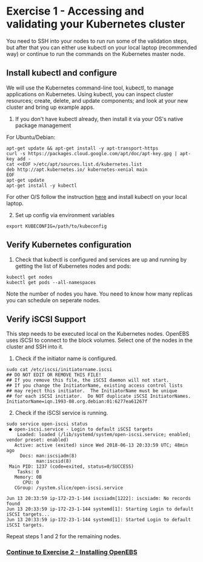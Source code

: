 # Exercise 1 - Accessing and validating your Kubernetes cluster

You need to SSH into your nodes to run run some of the validation steps, but after that you can either use kubectl on your local laptop (recommended way) or continue to run the commands on the Kubernetes master node.  

## Install kubectl and configure 

We will use the Kubernetes command-line tool, kubectl, to manage applications on Kubernetes. Using kubectl, you can inspect cluster resources; create, delete, and update components; and look at your new cluster and bring up example apps.

1. If you don't have kubectl already, then install it via your OS's native package management

For Ubuntu/Debian:

```
apt-get update && apt-get install -y apt-transport-https
curl -s https://packages.cloud.google.com/apt/doc/apt-key.gpg | apt-key add -
cat <<EOF >/etc/apt/sources.list.d/kubernetes.list
deb http://apt.kubernetes.io/ kubernetes-xenial main
EOF
apt-get update
apt-get install -y kubectl
```

For other O/S follow the instruction [here](https://kubernetes.io/docs/tasks/tools/install-kubectl/#install-kubectl) and install kubectl on your local laptop. 

2. Set up config via environment variables

```
export KUBECONFIG=/path/to/kubeconfig
```

## Verify Kubernetes configuration
1. Check that kubectl is configured and services are up and running by getting the list of Kubernetes nodes and pods:

 ```
kubectl get nodes
kubectl get pods --all-namespaces
 ```
Note the number of nodes you have. You need to know how many replicas you can schedule on seperate nodes.  

## Verify iSCSI Support

This step needs to be executed local on the Kubernetes nodes. OpenEBS uses iSCSI to connect to the block volumes. Select one of the nodes in the cluster and SSH into it.

1. Check if the initiator name is configured.

```
sudo cat /etc/iscsi/initiatorname.iscsi
## DO NOT EDIT OR REMOVE THIS FILE!
## If you remove this file, the iSCSI daemon will not start.
## If you change the InitiatorName, existing access control lists
## may reject this initiator.  The InitiatorName must be unique
## for each iSCSI initiator.  Do NOT duplicate iSCSI InitiatorNames.
InitiatorName=iqn.1993-08.org.debian:01:6277ea61267f
```

2. Check if the iSCSI service is running.
```
sudo service open-iscsi status
 ● open-iscsi.service - Login to default iSCSI targets
    Loaded: loaded (/lib/systemd/system/open-iscsi.service; enabled; vendor preset: enabled)
   Active: active (exited) since Wed 2018-06-13 20:33:59 UTC; 48min ago
     Docs: man:iscsiadm(8)
           man:iscsid(8)
 Main PID: 1237 (code=exited, status=0/SUCCESS)
    Tasks: 0
   Memory: 0B
      CPU: 0
   CGroup: /system.slice/open-iscsi.service

Jun 13 20:33:59 ip-172-23-1-144 iscsiadm[1222]: iscsiadm: No records found
Jun 13 20:33:59 ip-172-23-1-144 systemd[1]: Starting Login to default iSCSI targets...
Jun 13 20:33:59 ip-172-23-1-144 systemd[1]: Started Login to default iSCSI targets.
```

Repeat steps 1 and 2 for the remaining nodes.
   
### [Continue to Exercise 2 - Installing OpenEBS](../exercise-2/README.md)
